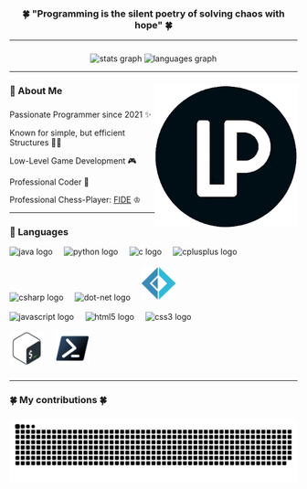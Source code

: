 <h3 align="center">🍀 "Programming is the silent poetry of solving chaos with hope" 🍀</h3>
<hr>

###

<div align="center">
  <img src="https://github-readme-stats.vercel.app/api?username=DrPacar&hide_title=false&hide_rank=false&show_icons=true&include_all_commits=true&count_private=true&disable_animations=false&theme=dracula&locale=en&hide_border=false" height="150" alt="stats graph"  />
  <img src="https://github-readme-stats.vercel.app/api/top-langs?username=DrPacar&locale=en&hide_title=false&layout=compact&card_width=320&langs_count=5&theme=dracula&hide_border=false" height="150" alt="languages graph"  />
</div>

<hr>

###

<img align="right" height="250" src="lukpac_logo_big.png"/>

###

<h3 align="left">🌊 About Me</h3>

###

<p align="left">Passionate Programmer since 2021 ✨<br></p>
<p align="left">Known for simple, but efficient Structures 👨‍💻</p>
<p align="left">Low-Level Game Development 🎮</p>
<p align="left">Professional Coder 🍃</p>
<p align="left">Professional Chess-Player: <a href="https://ratings.fide.com/profile/1690167">FIDE</a> ♔ </p>

<hr>

###

<h3 align="left">📖 Languages</h3>
<div align="left">
  <img src="https://cdn.jsdelivr.net/gh/devicons/devicon/icons/java/java-original.svg" height="60" alt="java logo"  />
  <img width="12" />
  <img src="https://cdn.jsdelivr.net/gh/devicons/devicon/icons/python/python-original.svg" height="60" alt="python logo"  />
  <img width="12" />
  <img src="https://cdn.jsdelivr.net/gh/devicons/devicon/icons/c/c-original.svg" height="60" alt="c logo"  />
  <img width="12" />
  <img src="https://cdn.jsdelivr.net/gh/devicons/devicon/icons/cplusplus/cplusplus-original.svg" height="60" alt="cplusplus logo"  />
  <img width="12" /><br><br>
  <img src="https://cdn.jsdelivr.net/gh/devicons/devicon/icons/csharp/csharp-original.svg" height="60" alt="csharp logo"  />
  <img width="12" />
  <img src="https://cdn.jsdelivr.net/gh/devicons/devicon/icons/dot-net/dot-net-original.svg" height="60" alt="dot-net logo"  />
  <img width="12" />
  <img src="https://github.com/devicons/devicon/blob/v2.16.0/icons/fsharp/fsharp-original.svg" height="60" alt="css3 logo"  />
  <img width="12" /><br><br>
  <img src="https://cdn.jsdelivr.net/gh/devicons/devicon/icons/javascript/javascript-original.svg" height="60" alt="javascript logo"  />
  <img width="12" />
  <img src="https://cdn.jsdelivr.net/gh/devicons/devicon/icons/html5/html5-original.svg" height="60" alt="html5 logo"  />
  <img width="12" />
  <img src="https://cdn.jsdelivr.net/gh/devicons/devicon/icons/css3/css3-original.svg" height="60" alt="css3 logo"  />
  <img width="12" /><br><br>
  <img src="https://github.com/devicons/devicon/blob/v2.16.0/icons/bash/bash-original.svg" height="60" alt="css3 logo"  />
  <img width="12" />
  <img src="https://github.com/devicons/devicon/blob/v2.16.0/icons/powershell/powershell-original.svg" height="60" alt="css3 logo"  />
</div>

###

<hr>
<h3 align="left">🍀 My contributions 🍀</h3>

###

<picture>
  <source media="(prefers-color-scheme: light)" srcset="https://raw.githubusercontent.com/DrPacar/DrPacar/output/snake-light.svg"/>
  <source media="(prefers-color-scheme: dark)" srcset="https://raw.githubusercontent.com/DrPacar/DrPacar/output/snake-dark.svg"/>
  <img alt="github contributions with snake animation" src="https://raw.githubusercontent.com/DrPacar/DrPacar/output/snake-light.svg"/>
</picture>

###
